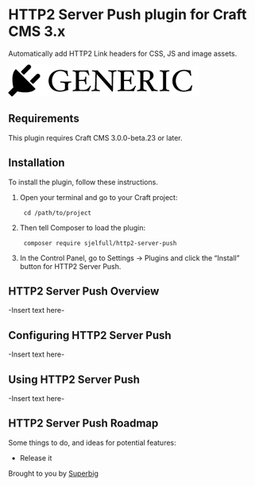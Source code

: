 # HTTP2 Server Push plugin for Craft CMS 3.x

Automatically add HTTP2 Link headers for CSS, JS and image assets.

![Screenshot](resources/img/plugin-logo.png)

## Requirements

This plugin requires Craft CMS 3.0.0-beta.23 or later.

## Installation

To install the plugin, follow these instructions.

1. Open your terminal and go to your Craft project:

        cd /path/to/project

2. Then tell Composer to load the plugin:

        composer require sjelfull/http2-server-push

3. In the Control Panel, go to Settings → Plugins and click the “Install” button for HTTP2 Server Push.

## HTTP2 Server Push Overview

-Insert text here-

## Configuring HTTP2 Server Push

-Insert text here-

## Using HTTP2 Server Push

-Insert text here-

## HTTP2 Server Push Roadmap

Some things to do, and ideas for potential features:

* Release it

Brought to you by [Superbig](https://superbig.co)
